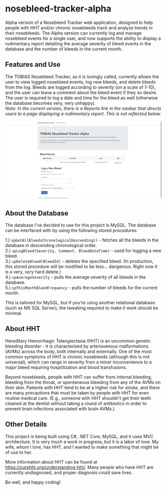 # nosebleed-tracker-alpha
Alpha version of a Nosebleed Tracker web application, designed to help people with HHT and/or chronic nosebleeds track and analyze trends in their nosebleeds. The Alpha version can currently log and manage nosebleed events for a single user, and now supports the ability to display a rudimentary report detailing the average severity of bleed events in the database and the number of bleeds in the current month.

## Features and Use
The TOBIAS Nosebleed Tracker, as it is lovingly called, currently allows the user to view logged nosebleed events, log new bleeds, and delete bleeds from the log. Bleeds are logged according to severity (on a scale of 1-10), and the user can leave a comment about the bleed event if they so desire. The user is required to log a date and time for the bleed as well (otherwise the database becomes very, very unhappy). <br /><i>Note: In the current version, there is a Reports link in the navbar that directs users to a page displaying a rudimentary report. This is not reflected below.</i><br />

![Nosebleed Tracker Screenshot](/tracker-screenshot.png)

## About the Database
The database I've decided to use for this project is MySQL. The database can be interfaced with by using the following stored procedures:

1.) <code>spGetAllBleedsChronologicalDescending()</code> - fetches all the bleeds in the database in descending chronological order.<br />
2.) <code>spLogBleed(Severity, Comment, BleedDateTime)</code> - used for logging a new bleed. <br />
3.) <code>spDeleteBleed(BleedId)</code> - deletes the specified bleed. (In production, this stored procedure will be modified to be less... dangerous. Right now it is a very, <i>very</i> hard delete.) <br />
4.) <code>spAverageSeverity</code> - pulls the average severity of all bleeds in the database. <br />
5.) <code>spThisMonthBleedFrequency</code> - pulls the number of bleeds for the current month. <br />

This is tailored for MySQL, but if you're using another relational database (such as MS SQL Server), the tweaking required to make it work should be minimal.

## About HHT
Hereditary Hemorrhagic Telangiectasia (HHT) is an uncommon genetic bleeding disorder - it is characterized by arteriovenous malformations (AVMs) across the body, both internally and externally. One of the most common symptoms of HHT is chronic nosebleeds (although this is not universal), which can range in severity from a minor inconvenience to a major bleed requiring hosptilization and blood transfusions.  

Beyond nosebleeds, people with HHT can suffer from internal bleeding, bleeding from the throat, or spontaneous bleeding from any of the AVMs on their skin. Patients with HHT tend to be at a higher risk for stroke, and there are many precautions that must be taken by people with HHT for even routine medical care. (E.g., someone with HHT shouldn't get their teeth cleaned at the dentist without taking a round of antibiotics in order to prevent brain infections associated with brain AVMs.) 

## Other Details
This project is being built using C#, .NET Core, MySQL, and it uses MVC architecture. It is very much a work in progress, but it is a labor of love. My wife, whom I love, has HHT, and I wanted to make something that might be of use to her.  

More information about HHT can be found at https://curehht.org/understanding-hht/. Many people who have HHT are currently undiagnosed, and proper diagnosis could save lives. 

Be well, and happy coding!
